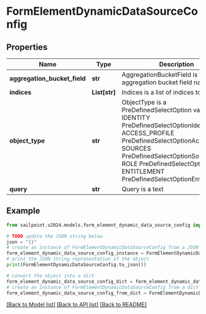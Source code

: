 # FormElementDynamicDataSourceConfig


## Properties

Name | Type | Description | Notes
------------ | ------------- | ------------- | -------------
**aggregation_bucket_field** | **str** | AggregationBucketField is the aggregation bucket field name | [optional] 
**indices** | **List[str]** | Indices is a list of indices to use | [optional] 
**object_type** | **str** | ObjectType is a PreDefinedSelectOption value IDENTITY PreDefinedSelectOptionIdentity ACCESS_PROFILE PreDefinedSelectOptionAccessProfile SOURCES PreDefinedSelectOptionSources ROLE PreDefinedSelectOptionRole ENTITLEMENT PreDefinedSelectOptionEntitlement | [optional] 
**query** | **str** | Query is a text | [optional] 

## Example

```python
from sailpoint.v2024.models.form_element_dynamic_data_source_config import FormElementDynamicDataSourceConfig

# TODO update the JSON string below
json = "{}"
# create an instance of FormElementDynamicDataSourceConfig from a JSON string
form_element_dynamic_data_source_config_instance = FormElementDynamicDataSourceConfig.from_json(json)
# print the JSON string representation of the object
print(FormElementDynamicDataSourceConfig.to_json())

# convert the object into a dict
form_element_dynamic_data_source_config_dict = form_element_dynamic_data_source_config_instance.to_dict()
# create an instance of FormElementDynamicDataSourceConfig from a dict
form_element_dynamic_data_source_config_from_dict = FormElementDynamicDataSourceConfig.from_dict(form_element_dynamic_data_source_config_dict)
```
[[Back to Model list]](../README.md#documentation-for-models) [[Back to API list]](../README.md#documentation-for-api-endpoints) [[Back to README]](../README.md)


